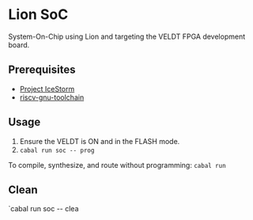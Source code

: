 # Lion SoC

System-On-Chip using Lion and targeting the VELDT FPGA development board.

## Prerequisites
* [Project IceStorm](https://github.com/standardsemiconductor/VELDT-info#project-icestorm)
* [riscv-gnu-toolchain](https://github.com/riscv/riscv-gnu-toolchain)

## Usage
1. Ensure the VELDT is ON and in the FLASH mode.
2. `cabal run soc -- prog` 

To compile, synthesize, and route without programming:
`cabal run`

## Clean
`cabal run soc -- clea